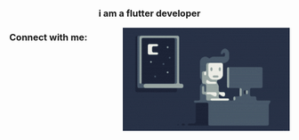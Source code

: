 <h3 align="center">i am a flutter developer</h3>
<img alt="Night Coding" src="https://raw.githubusercontent.com/AVS1508/AVS1508/master/assets/Night-Coding.gif" align="right"/>
<h3 align="left">Connect with me:</h3>
<p align="left">
</p>

